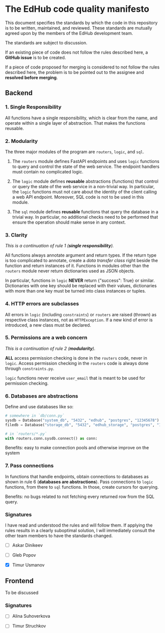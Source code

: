 # The EdHub code quality manifesto

This document specifies the standards by which the code in this repository is
to be written, maintained, and reviewed. These standards are mutually agreed
upon by the members of the EdHub development team.

The standards are subject to discussion.

If an existing piece of code does not follow the rules described here, a
**GitHub issue** is to be created.

If a piece of code proposed for merging is considered to not follow the rules
described here, the problem is to be pointed out to the assignee and **resolved
before merging**.

## Backend

### 1. Single Responsibility

All functions have a single responsibility, which is clear from the name, and
operate within a single layer of abstraction. That makes the functions reusable.

### 2. Modularity 

The three major modules of the program are `routers`, `logic`, and `sql`.

1. The `routers` module defines FastAPI endpoints and uses `logic` functions to
   query and control the state of the web service. The endpoint handlers must
   contain no complicated logic.

2. The `logic` module defines **reusable** abstractions (functions) that control
   or query the state of the web service in a non-trivial way. In particular,
   the `logic` functions must not care about the identity of the client calling
   a web API endpoint. Moreover, SQL code is not to be used in this module.

3. The `sql` module defines **reusable** functions that query the database in a
   trivial way. In particular, no additional checks need to be performed that
   ensure the operation should make sense in any context.

### 3. Clarity

*This is a continuation of rule 1 (**single responsibility**).*

All functions always annotate argument and return types. If the return type is
too complicated to annotate, create a *data transfer class* right beside the
function and return instances of it. Functions in modules other than the
`routers` module never return dictionaries used as JSON objects.

In particular, functions in `logic` **NEVER** return {"success": True} or
similar. Dictionaries with one key should be replaced with their values,
dictionaries with more than one key must be turned into class instances or
tuples.

### 4. HTTP errors are subclasses

All errors in `logic` (including `constraints`) or `routers` are raised (thrown)
as respective class instances, not as `HTTPException`. If a new kind of error is
introduced, a new class must be declared.

### 5. Permissions are a web concern

*This is a continuation of rule 2 (**modularity**).*

**ALL** access permission checking is done in the `routers` code, never in
`logic`. Access permission checking in the `routers` code is always done
through `constraints.py`.

`logic` functions never receive `user_email` that is meant to be used for
permission checking.

### 6. Databases are abstractions

Define and use databases like so:
```python
# somewhere in `db/conn.py`
sysdb = Database("system_db", "5432", "edhub", "postgres", "12345678")
filedb = Database("storage_db", "5432", "edhub_storage", "postgres", "12345678")

# in `routers/*.py`
with routers.conn.sysdb.connect() as conn:
```
Benefits: easy to make connection pools and otherwise improve on the system

### 7. Pass connections

In functions that handle endpoints, obtain connections to databases as shown in
rule 6 (**databases are abstractions**). Pass connections to `logic` functions,
from there to `sql` functions. In those, create cursors for querying.

Benefits: no bugs related to not fetching every returned row from the SQL query.

### Signatures

I have read and understood the rules and will follow them. If applying the rules
results in a clearly suboptimal solution, I will immediately consult the other
team members to have the standards changed.

- [ ] Askar Dinikeev

- [ ] Gleb Popov

- [x] Timur Usmanov

## Frontend

To be discussed

### Signatures

- [ ] Alina Suhoverkova

- [ ] Timur Struchkov
